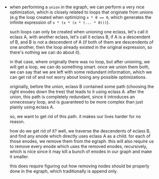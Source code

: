 - when performing a `union` in the egraph, we can perform a very nice optimization, which is closely related to loops that originate from unions (e.g the loop created when optimizing `x * 0 == 0`, which generates the infinite expression of `x * (x * (x * (... * 0)))`).

  such loops can only be created when unioning one eclass, let's call it eclass A, with another eclass, let's call it eclass B, if A is a descendent of B, and B is not a descendent of A (if both of them are descendents of one another, then the loop already existed in the original expression, so there's nothing we can do about it).

  in that case, where originally there was no loop, but after unioning, we will get a loop, we can do something smart.
  once we union them both, we can say that we are left with some redundant information, which we can get rid of and not worry about losing any possible optimizations.

  originally, before the union, eclass B contained some path (choosing the right enodes down the tree) that leads to it using eclass A.
  after the union, this path is completely redundant, since it introduces an unnecessary loop, and is guaranteed to be more complex than just plainly using eclass A.

  so, we want to get rid of this path. it makes our lives harder for no reason.

  how do we get rid of it? well, we traverse the descendents of eclass B, and find any enode which directly uses eclass A as a child.
  for each of those enodes, we remove them from the egraph. this will also require us to remove every enode which uses the removed enodes, recursively, which is nice since it may kill a bunch of enodes in our graph and make it smaller.

  this does require figuring out how removing nodes should be properly done in the egraph, which traditionally is append only.

